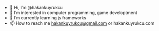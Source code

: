 - 👋 Hi, I’m @hakankuyrukcu
- 👀 I’m interested in computer programming, game developtment
- 🌱 I’m currently learning js frameworks
- 📫 How to reach me hakankuyrukcu@gmail.com or hakankuyrukcu.com

<!---
hakankuyrukcu/hakankuyrukcu is a ✨ special ✨ repository because its `README.md` (this file) appears on your GitHub profile.
You can click the Preview link to take a look at your changes.
--->
